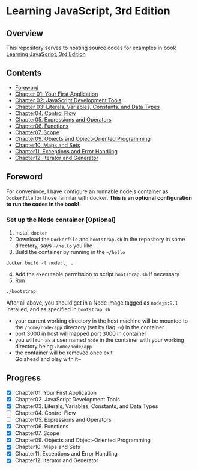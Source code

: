 # Learning JavaScript, 3rd Edition    

## Overview  
This repository serves to hosting source codes for examples in book [Learning JavaScript, 3rd Edition](https://www.amazon.cn/JavaScript%E5%AD%A6%E4%B9%A0%E6%8C%87%E5%8D%97-%E7%AC%AC3%E7%89%88-%E7%BE%8E-Ethan-Brown-%E5%B8%83%E6%9C%97/dp/B073L8PGSD/ref=sr_1_1?s=books&ie=UTF8&qid=1510117364&sr=1-1&keywords=Learning+JavaScript%2C+3rd+Edition&dpID=51uMzRdcOHL&preST=_SX258_BO1,204,203,200_QL70_&dpSrc=srch)

## Contents  
+ [Foreword](#foreword)  
+ [Chapter 01: Your First Application](chapter01-your-first-app/README.md)    
+ [Chapter 02: JavaScript Development Tools](chapter02-dev-tools/README.md)    
+ [Chapter 03: Literals, Variables, Constants, and Data Types](chapter03/README.md)    
+ [Chapter04. Control Flow](chapter04/README.md)    
+ [Chapter05. Expressions and Operators](chapter05/README.md)  
+ [Chapter06. Functions](chapter06-functions/README.md)  
+ [Chapter07. Scope](chapter07-scope/README.md)  
+ [Chapter09. Objects and Object-Oriented Programming](chapter09-oop/README.md)  
+ [Chapter10. Maps and Sets](chapter11-map-set/README.md)  
+ [Chapter11. Exceptions and Error Handling](chapter11-exception-err/README.md)  
+ [Chapter12. Iterator and Generator](chapter10-itr-gen/README.md)  

<a name="foreword"></a>
## Foreword  
For convenince, I have configure an runnable nodejs container as `Dockerfile` for those faimilar with docker. **This is an optional configuration to run the codes in the book!**.

### Set up the Node container [Optional]  
1. Install `docker`   
2. Download the `Dockerfile` and `bootstrap.sh` in the repository in some directory, says `~/hello` you like   
3. Build the container by running in the `~/hello`      
```base
docker build -t node:lj .
```  
4. Add the executable permission to script `bootstrap.sh` if necessary   
5. Run   
```
./bootstrap
```  
After all above, you should get in a Node image tagged as `nodejs:9.1` installed, and as specified in `bootstrap.sh`   
+ your current working directory in the host machine will be mounted to the `/home/node/app` directory (set by flag `-v`) in the container. 
+ port 3000 in host will mapped port 3000 in container  
+ you will run as a user named `node` in the container with your working directory being `/home/node/app`  
+ the container will be removed once exit  
Go ahead and play with it~  


## Progress  
+ [x] Chapter01. Your First Application  
+ [x] Chapter02. JavaScript Development Tools  
+ [x] Chapter03. Literals, Variables, Constants, and Data Types  
+ [ ] Chapter04. Control Flow  
+ [ ] Chapter05. Expressions and Operators  
+ [x] Chapter06. Functions  
+ [x] Chapter07. Scope  
+ [x] Chapter09. Objects and Object-Oriented Programming  
+ [x] Chapter10. Maps and Sets  
+ [x] Chapter11. Exceptions and Error Handling  
+ [x] Chapter12. Iterator and Generator  
